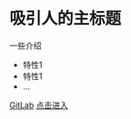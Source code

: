# 吸引人的主标题
一些介绍
- 特性1
- 特性1
- ...

[GitLab](https://github.com/docsifyjs/docsify/)
[点击进入](README)

<!-- 背景图片 -->

<!-- ![](static/img/cp.jpeg) -->

<!-- 背景色 -->

<!-- ![color](#fab1a0) -->